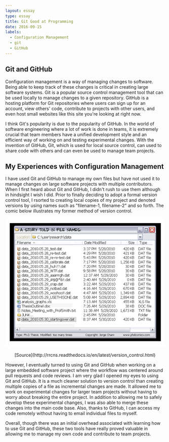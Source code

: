 ```yaml
---
layout: essay
type: essay
title: Git Good at Programming
date: 2016-09-15
labels:
  - Configuration Management
  - git
  - GitHub
---
```


## Git and GitHub
Configuration management is a way of managing changes to software. Being able to keep track of these changes is critical in creating large software systems. Git is a popular source control management tool that can be used locally to manage changes to a given repository. GitHub is a hosting platform for Git repositories where users can sign up for an account, view others' code, contribute to projects with other users, and even host small websites like this site you're looking at right now. 

I think Git's popularity is due to the popularity of GitHub. In the world of software engineering where a lot of work is done in teams, it is extremely crucial that team members have a unified development style and an efficient way of working on and testing experimental changes. With the invention of GitHub, Git, which is used for local source control, can used to share code with others and can even be used to manage team projects. 

## My Experiences with Configuration Management
I have used Git and GitHub to manage my own files but have not used it to manage changes on large software projects with multiple contributors. When I first heard about Git and GitHub, I didn't rush to use them although in hindsight I wish I did. Prior to finally deciding to adopt a formal version control tool, I rsorted to creating local copies of my project and denoted versions by using names such as "filename-1, filename-2" and so forth. The comic below illustrates my former method of version control. 

<img class="ui medium centered rounded image" src="../images/SourceControlComic.gif">
<p align="center">[Source](http://rrcns.readthedocs.io/en/latest/version_control.html)</p>

However, I eventually turned to using Git and GitHub when working on a large embedded software project where the workflow was centered around pull requests and code reviews. I am very glad I opened my eyes to using Git and GitHub. It is a much cleaner solution to version control than creating multiple copies of a file as incremental changes are made. It allowed me to work on experimental changes for larger team projects without having to worry about breaking the entire project. In addition to allowing me to safely develop these experimental changes, I was also able to merge these changes into the main code base. Also, thanks to GitHub, I can access my code remotely without having to email individual files to myself. 

Overall, though there was an initial overhead associated with learning how to use Git and GitHub, these two tools have really proved valuable in allowing me to manage my own code and contribute to team projects.

